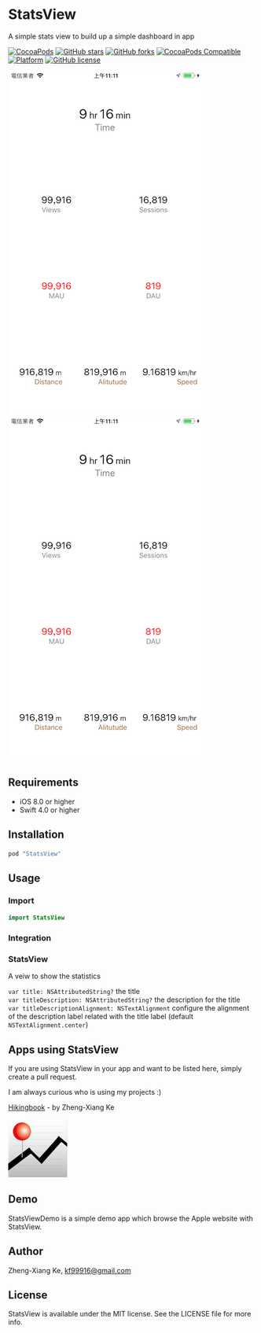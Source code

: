 # StatsView

A simple stats view to build up a simple dashboard in app

[![CocoaPods](https://img.shields.io/cocoapods/dt/StatsView.svg)](https://cocoapods.org/pods/StatsView)
[![GitHub stars](https://img.shields.io/github/stars/kf99916/StatsView.svg)](https://github.com/kf99916/StatsView/stargazers)
[![GitHub forks](https://img.shields.io/github/forks/kf99916/StatsView.svg)](https://github.com/kf99916/StatsView/network)
[![CocoaPods Compatible](https://img.shields.io/cocoapods/v/StatsView.svg)](https://cocoapods.org/pods/StatsView)
[![Platform](https://img.shields.io/cocoapods/p/StatsView.svg)](https://github.com/kf99916/StatsView)
[![GitHub license](https://img.shields.io/github/license/kf99916/StatsView.svg)](https://github.com/kf99916/StatsView/blob/master/LICENSE)

![StatsView](/screenshots/StatsView.png 'StatsView') ![StatsView](/screenshots/StatsView.png 'StatsView')

## Requirements

- iOS 8.0 or higher
- Swift 4.0 or higher

## Installation

```ruby
pod "StatsView"
```

## Usage

### Import

```swift
import StatsView
```

### Integration

### StatsView

A veiw to show the statistics

`var title: NSAttributedString?` the title   
`var titleDescription: NSAttributedString?` the description for the title    
`var titleDescriptionAlignment: NSTextAlignment` configure the alignment of the description label related with the title label (default `NSTextAlignment.center`)

## Apps using StatsView

If you are using StatsView in your app and want to be listed here, simply create a pull request.

I am always curious who is using my projects :)

[Hikingbook](https://itunes.apple.com/app/id1067838748) - by Zheng-Xiang Ke

![Hikingbook](apps/Hikingbook.png)

## Demo

StatsViewDemo is a simple demo app which browse the Apple website with StatsView.

## Author

Zheng-Xiang Ke, kf99916@gmail.com

## License

StatsView is available under the MIT license. See the LICENSE file for more info.
